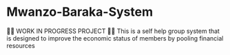 # Mwanzo-Baraka-System
👷‍♂️ WORK IN PROGRESS PROJECT 👩‍🏭
This is a self help group system that is designed to improve the economic status of members by pooling financial resources
